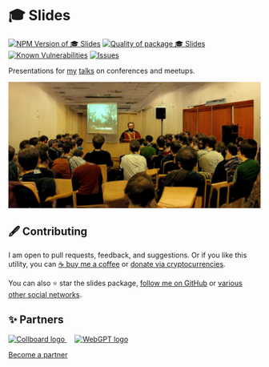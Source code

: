 # 🎓 Slides

<!--Badges-->
<!--⚠️WARNING: This section was generated by https://github.com/hejny/batch-project-editor/blob/main/src/workflows/800-badges/badges.ts so every manual change will be overwritten.-->


[![NPM Version of 🎓 Slides](https://badge.fury.io/js/slides.svg)](https://www.npmjs.com/package/slides)
[![Quality of package 🎓 Slides](https://packagequality.com/shield/slides.svg)](https://packagequality.com/#?package=slides)
[![Known Vulnerabilities](https://snyk.io/test/github/hejny/slides/badge.svg)](https://snyk.io/test/github/hejny/slides)
[![Issues](https://img.shields.io/github/issues/hejny/slides.svg?style=flat)](https://github.com/hejny/slides/issues)
<!--[![License of 🎓 Slides](https://img.shields.io/github/license/hejny/slides.svg?style=flat)](https://github.com/hejny/slides/blob/main/LICENSE)-->

<!--/Badges-->

Presentations for [my](pavolhejny.com) [talks](talks.pavolhejny.com) on conferences and meetups.





<!--Wallpaper-->
<!--⚠️WARNING: This section was generated by https://github.com/hejny/batch-project-editor/blob/main/src//workflows/315-ai-generated-wallpaper/4-aiGeneratedWallpaperUseInReadme.ts so every manual change will be overwritten.-->
[![Wallpaper of 🎓 Slides](assets/ai/wallpaper/gallery/ac2a444b-856d-4d19-be90-de9279bb63c3-0_0.png)](https://www.midjourney.com/app/jobs/ac2a444b-856d-4d19-be90-de9279bb63c3)
<!--/Wallpaper-->

<!--Contributing-->
<!--⚠️WARNING: This section was generated by https://github.com/hejny/batch-project-editor/blob/main/src/workflows/810-contributing/contributing.ts so every manual change will be overwritten.-->

## 🖋️ Contributing

I am open to pull requests, feedback, and suggestions. Or if you like this utility, you can [☕ buy me a coffee](https://www.buymeacoffee.com/hejny) or [donate via cryptocurrencies](https://github.com/hejny/hejny/blob/main/documents/crypto.md).

You can also ⭐ star the slides package, [follow me on GitHub](https://github.com/hejny) or [various other social networks](https://www.pavolhejny.com/contact/).

<!--/Contributing-->


<!--Partners-->
<!--⚠️WARNING: This section was generated by https://github.com/hejny/batch-project-editor/blob/main/src/workflows/820-partners/partners.ts so every manual change will be overwritten.-->

## ✨ Partners


<a href="https://collboard.com/">
  <img src="https://collboard.fra1.cdn.digitaloceanspaces.com/assets/18.12.1/logo-small.png" alt="Collboard logo" width="50"  />
</a>
&nbsp;&nbsp;&nbsp;
<a href="https://webgpt.cz/?partner=ph&utm_medium=referral&utm_source=github-readme&utm_campaign=partner-ph">
  <img src="https://webgpt.cz/_next/static/media/webgpt-blue.e2bf1fff.png" alt="WebGPT logo" width="70"  />
</a>


[Become a partner](https://www.pavolhejny.com/contact/)

<!--/Partners-->